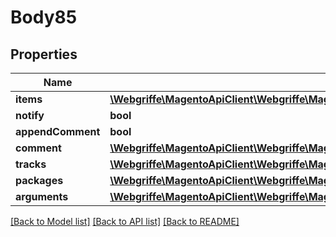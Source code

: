 # Body85

## Properties
Name | Type | Description | Notes
------------ | ------------- | ------------- | -------------
**items** | [**\Webgriffe\MagentoApiClient\Webgriffe\MagentoApiClient\Model\SalesDataShipmentItemCreationInterface[]**](SalesDataShipmentItemCreationInterface.md) |  | [optional] 
**notify** | **bool** |  | [optional] 
**appendComment** | **bool** |  | [optional] 
**comment** | [**\Webgriffe\MagentoApiClient\Webgriffe\MagentoApiClient\Model\SalesDataShipmentCommentCreationInterface**](SalesDataShipmentCommentCreationInterface.md) |  | [optional] 
**tracks** | [**\Webgriffe\MagentoApiClient\Webgriffe\MagentoApiClient\Model\SalesDataShipmentTrackCreationInterface[]**](SalesDataShipmentTrackCreationInterface.md) |  | [optional] 
**packages** | [**\Webgriffe\MagentoApiClient\Webgriffe\MagentoApiClient\Model\SalesDataShipmentPackageCreationInterface[]**](SalesDataShipmentPackageCreationInterface.md) |  | [optional] 
**arguments** | [**\Webgriffe\MagentoApiClient\Webgriffe\MagentoApiClient\Model\SalesDataShipmentCreationArgumentsInterface**](SalesDataShipmentCreationArgumentsInterface.md) |  | [optional] 

[[Back to Model list]](../README.md#documentation-for-models) [[Back to API list]](../README.md#documentation-for-api-endpoints) [[Back to README]](../README.md)


